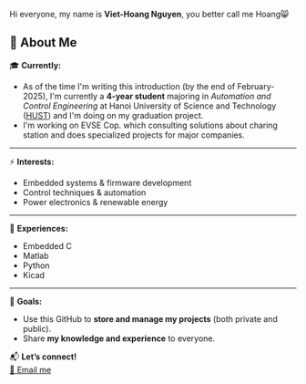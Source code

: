 Hi everyone, my name is **Viet-Hoang Nguyen**, you better call me Hoang😸
## 👋 About Me   
🎓 **Currently:**  
- As of the time I'm writing this introduction (by the end of February-2025), I'm currently a **4-year student** majoring in *Automation and Control Engineering* at Hanoi University of Science and Technology ([HUST](https://hust.edu.vn/)) and I'm doing on my graduation project.
- I'm working on EVSE Cop. which consulting solutions about charing station and does specialized projects for major companies.

---

⚡ **Interests:**  
- Embedded systems & firmware development  
- Control techniques & automation  
- Power electronics & renewable energy

---

🤖 **Experiences:**
- Embedded C  
- Matlab
- Python
- Kicad
---

🎯 **Goals:**  
- Use this GitHub to **store and manage my projects** (both private and public).  
- Share **my knowledge and experience** to everyone.  

📬 **Let’s connect!**  
[📧 Email me](mailto:hoangnguyen2k30804@gmail.com)  
